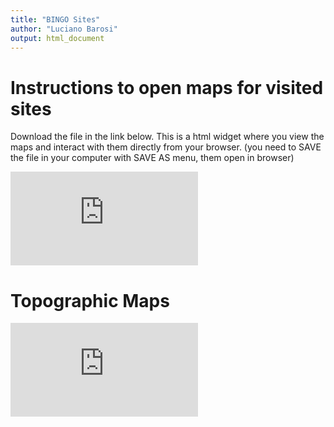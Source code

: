 ```yaml
---
title: "BINGO Sites"
author: "Luciano Barosi"
output: html_document
---
```


# Instructions to open maps for visited sites

Download the file in the link below. This is a html widget where you view the maps and interact with them directly from your browser. (you need to SAVE the file in your computer with SAVE AS menu, them open in browser)

![Campanha-01](https://github.com/lbarosi/BINGO/blob/master/VisitedSites/READMEvisited.html)


# Topographic Maps 

![Campanha-01](https://github.com/lbarosi/BINGO/blob/master/RASTER/README.html)